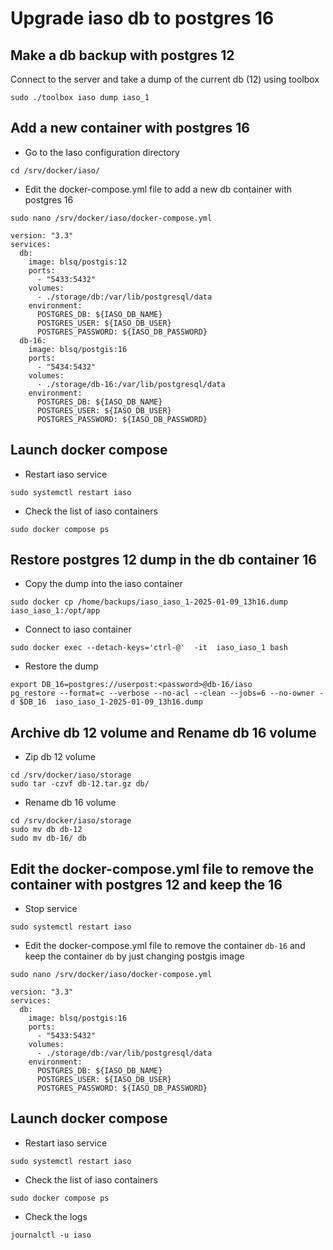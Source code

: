 # Upgrade iaso db to postgres 16


## Make a db backup with postgres 12

Connect to the server and take a dump of the current db (12) using toolbox

```
sudo ./toolbox iaso dump iaso_1
```

## Add a new container with postgres 16

- Go to the Iaso configuration directory
```
cd /srv/docker/iaso/
```

- Edit the docker-compose.yml file to add a new db container with postgres 16
```
sudo nano /srv/docker/iaso/docker-compose.yml
```
```
version: "3.3"
services:
  db:
    image: blsq/postgis:12
    ports:
      - "5433:5432"
    volumes:
      - ./storage/db:/var/lib/postgresql/data
    environment:
      POSTGRES_DB: ${IASO_DB_NAME}
      POSTGRES_USER: ${IASO_DB_USER}
      POSTGRES_PASSWORD: ${IASO_DB_PASSWORD}
  db-16:
    image: blsq/postgis:16
    ports:
      - "5434:5432"
    volumes:
      - ./storage/db-16:/var/lib/postgresql/data
    environment:
      POSTGRES_DB: ${IASO_DB_NAME}
      POSTGRES_USER: ${IASO_DB_USER}
      POSTGRES_PASSWORD: ${IASO_DB_PASSWORD}
```

## Launch docker compose

- Restart iaso service
```
sudo systemctl restart iaso
```
- Check the list of iaso containers
```
sudo docker compose ps
```
## Restore postgres 12 dump in the db container 16

- Copy the dump into the iaso container
```
sudo docker cp /home/backups/iaso_iaso_1-2025-01-09_13h16.dump iaso_iaso_1:/opt/app
```

- Connect to iaso container
```
sudo docker exec --detach-keys='ctrl-@'  -it  iaso_iaso_1 bash
```
- Restore the dump
```
export DB_16=postgres://userpost:<password>@db-16/iaso
pg_restore --format=c --verbose --no-acl --clean --jobs=6 --no-owner -d $DB_16  iaso_iaso_1-2025-01-09_13h16.dump 
```

## Archive db 12 volume and Rename db 16 volume

- Zip db 12 volume
```
cd /srv/docker/iaso/storage
sudo tar -czvf db-12.tar.gz db/
```
- Rename db 16 volume
```
cd /srv/docker/iaso/storage
sudo mv db db-12
sudo mv db-16/ db
``` 
## Edit the docker-compose.yml file to remove the container with postgres 12 and keep the 16 

- Stop service
```
sudo systemctl restart iaso
```
- Edit the docker-compose.yml file to remove the container `db-16`  and keep the container `db` by just changing postgis image
```
sudo nano /srv/docker/iaso/docker-compose.yml
```
```
version: "3.3"
services:
  db:
    image: blsq/postgis:16
    ports:
      - "5433:5432"
    volumes:
      - ./storage/db:/var/lib/postgresql/data
    environment:
      POSTGRES_DB: ${IASO_DB_NAME}
      POSTGRES_USER: ${IASO_DB_USER}
      POSTGRES_PASSWORD: ${IASO_DB_PASSWORD}
```

## Launch docker compose

- Restart iaso service
```
sudo systemctl restart iaso
```
- Check the list of iaso containers
```
sudo docker compose ps
```
- Check the logs 

```
journalctl -u iaso
```